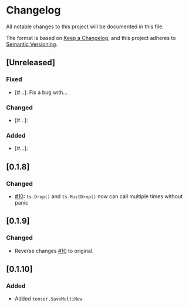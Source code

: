 # Changelog
All notable changes to this project will be documented in this file.

The format is based on [Keep a Changelog](https://keepachangelog.com/en/1.0.0/),
and this project adheres to [Semantic Versioning](https://semver.org/spec/v2.0.0.html).

## [Unreleased]

### Fixed
- [#...]: Fix a bug with...

### Changed
- [#...]: 

### Added
- [#...]: 


## [0.1.8]

### Changed
- [#10]: `ts.Drop()` and `ts.MustDrop()` now can call multiple times without panic

## [0.1.9]

### Changed
- Reverse changes [#10] to original.

## [0.1.10]

### Added
- Added `tensor.SaveMultiNew`

[#10]: https://github.com/sugarme/gotch/issues/10

